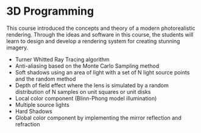 # 3D Programming
This course introduced the concepts and theory of a modern photorealistic rendering. Through the ideas and software in this course, the students will learn to design and develop a rendering system for creating stunning imagery.

- Turner Whitted Ray Tracing algorithm
- Anti-aliasing based on the Monte Carlo Sampling method
- Soft shadows using an area of light with a set of N light source points and the random
method 
- Depth of field effect where the lens is simulated by a random distribution of N samples on
unit squares or unit disks
- Local color component (Blinn-Phong model illumination)
- Multiple source lights
- Hard Shadows
- Global color component by implementing the mirror reflection and
refraction

